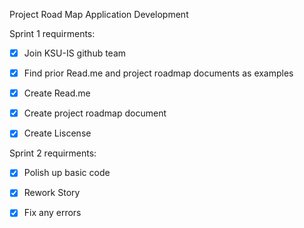 Project Road Map Application Development

Sprint 1 requirments:

- [x] Join KSU-IS github team
- [x] Find prior Read.me and project roadmap documents as examples
- [x] Create Read.me
- [x] Create project roadmap document
- [x] Create Liscense


Sprint 2 requirments: 

- [x] Polish up basic code 
- [x] Rework Story
- [x] Fix any errors

